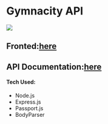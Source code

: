 <h1>Gymnacity API</h1>
<img src="https://travis-ci.org/grahamwh/gymnacity-api.svg?branch=master" />

<h2>Fronted:<a href="https://github.com/grahamwh/gymnacity">here</a></h2>

<h2>API Documentation:<a href="https://documenter.getpostman.com/view/3702063/RWThSzwB">here</a></h2>

<h4>Tech Used:</h4>
<ul>
  <li>Node.js</li>
  <li>Express.js</li>
  <li>Passport.js</li>
  <li>BodyParser</li>
</ul>
